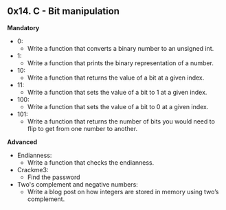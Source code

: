 ## 0x14. C - Bit manipulation

**Mandatory**

- 0:
  - Write a function that converts a binary number to an unsigned int.
- 1:
  - Write a function that prints the binary representation of a number.
- 10:
  - Write a function that returns the value of a bit at a given index.
- 11:
  - Write a function that sets the value of a bit to 1 at a given index.
- 100:
  - Write a function that sets the value of a bit to 0 at a given index.
- 101:
  - Write a function that returns the number of bits you would need to flip to get from one number to another.

**Advanced**

- Endianness:
  - Write a function that checks the endianness.
- Crackme3:
  - Find the password
- Two's complement and negative numbers:
  - Write a blog post on how integers are stored in memory using two’s complement.